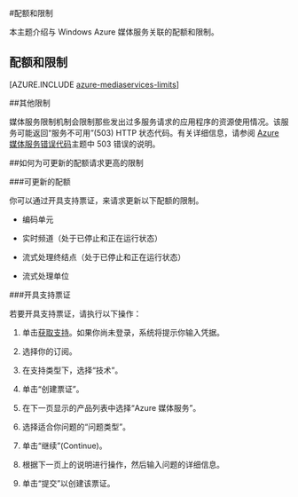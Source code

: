 <properties 
	pageTitle="媒体服务配额和限制" 
	description="本主题介绍与 Windows Azure 媒体服务关联的配额和限制。" 
	services="media-services" 
	documentationCenter="" 
	authors="juliako" 
	manager="dwrede" 
	editor=""/>

<tags 
	ms.service="media-services" 
	ms.date="08/11/2015"  
	wacn.date="10/03/2015"/>


#配额和限制

本主题介绍与 Windows Azure 媒体服务关联的配额和限制。

## 配额和限制

[AZURE.INCLUDE [azure-mediaservices-limits](../includes/azure-mediaservices-limits.md)]

##其他限制

媒体服务限制机制会限制那些发出过多服务请求的应用程序的资源使用情况。该服务可能返回“服务不可用”(503) HTTP 状态代码。有关详细信息，请参阅 [Azure 媒体服务错误代码](http://msdn.microsoft.com/zh-cn/library/azure/dn168949.aspx)主题中 503 错误的说明。

##<a id="request_higher_limit"></a>如何为可更新的配额请求更高的限制

###可更新的配额

你可以通过开具支持票证，来请求更新以下配额的限制。

- 编码单元

- 实时频道（处于已停止和正在运行状态）
 
- 流式处理终结点（处于已停止和正在运行状态）
 
- 流式处理单位

###开具支持票证

若要开具支持票证，请执行以下操作：

1. 单击[获取支持](https://manage.windowsazure.cn/?getsupport=true)。如果你尚未登录，系统将提示你输入凭据。

1. 选择你的订阅。
 
1. 在支持类型下，选择“技术”。
 
1. 单击“创建票证”。
 
1. 在下一页显示的产品列表中选择“Azure 媒体服务”。
 
1. 选择适合你问题的“问题类型”。
 
1. 单击“继续”(Continue)。
 
1. 根据下一页上的说明进行操作，然后输入问题的详细信息。
 
1. 单击“提交”以创建该票证。
 

<!---HONumber=71-->